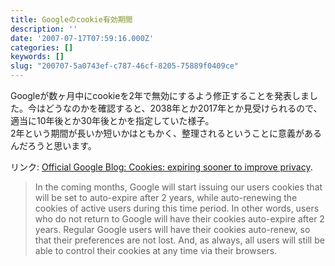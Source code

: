 ```yaml
---
title: Googleのcookie有効期間
description: ''
date: '2007-07-17T07:59:16.000Z'
categories: []
keywords: []
slug: "200707-5a0743ef-c787-46cf-8205-75889f0409ce"
---
```

Googleが数ヶ月中にcookieを2年で無効にするよう修正することを発表しました。今はどうなのかを確認すると、2038年とか2017年とか見受けられるので、適当に10年後とか30年後とかを指定していた様子。  
2年という期間が長いか短いかはともかく、整理されるということに意義があるんだろうと思います。

リンク: [Official Google Blog: Cookies: expiring sooner to improve privacy](http://googleblog.blogspot.com/2007/07/cookies-expiring-sooner-to-improve.html "Official Google Blog: Cookies: expiring sooner to improve privacy").

> In the coming months, Google will start issuing our users cookies that will be set to auto-expire after 2 years, while auto-renewing the cookies of active users during this time period. In other words, users who do not return to Google will have their cookies auto-expire after 2 years. Regular Google users will have their cookies auto-renew, so that their preferences are not lost. And, as always, all users will still be able to control their cookies at any time via their browsers.